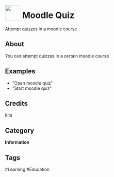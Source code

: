# <img src="https://raw.githack.com/FortAwesome/Font-Awesome/master/svgs/solid/book.svg" card_color="#22A7F0" width="50" height="50" style="vertical-align:bottom"/> Moodle Quiz
Attempt quizzes in a moodle course

## About
You can attempt quizzes in a certain moodle course

## Examples
* "Open moodle quiz"
* "Start moodle quiz"

## Credits
kita

## Category
**Information**

## Tags
#Learning
#Education

